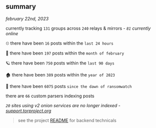 
## summary
_february 22nd, 2023_

currently tracking `131` groups across `240` relays & mirrors - _`81` currently online_

⏲ there have been `16` posts within the `last 24 hours`

🦈 there have been `197` posts within the `month of february`

🪐 there have been `750` posts within the `last 90 days`

🏚 there have been `389` posts within the `year of 2023`

🦕 there have been `6075` posts `since the dawn of ransomwatch`

there are `66` custom parsers indexing posts

_`20` sites using v2 onion services are no longer indexed - [support.torproject.org](https://support.torproject.org/onionservices/v2-deprecation/)_

> see the project [README](https://github.com/joshhighet/ransomwatch#ransomwatch--) for backend technicals
